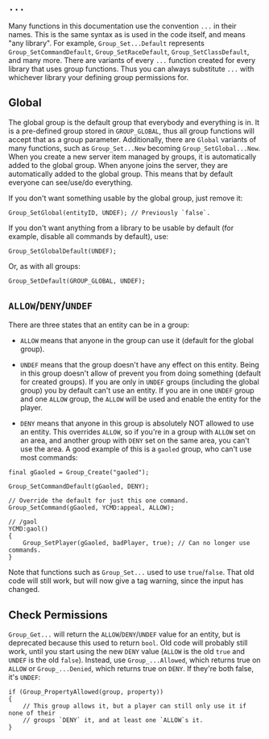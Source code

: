 ## `...`

Many functions in this documentation use the convention `...` in their names.  This is the same syntax as is used in the code itself, and means "any library".  For example, `Group_Set...Default` represents `Group_SetCommandDefault`, `Group_SetRaceDefault`, `Group_SetClassDefault`, and many more.  There are variants of every `...` function created for every library that uses group functions.  Thus you can always substitute `...` with whichever library your defining group permissions for.

## Global

The global group is the default group that everybody and everything is in.  It is a pre-defined group stored in `GROUP_GLOBAL`, thus all group functions will accept that as a group parameter.  Additionally, there are `Global` variants of many functions, such as `Group_Set...New` becoming `Group_SetGlobal...New`.  When you create a new server item managed by groups, it is automatically added to the global group.  When anyone joins the server, they are automatically added to the global group.  This means that by default everyone can see/use/do everything.

If you don't want something usable by the global group, just remove it:

```pawn
Group_SetGlobal(entityID, UNDEF); // Previously `false`.
```

If you don't want anything from a library to be usable by default (for example, disable all commands by default), use:

```pawn
Group_SetGlobalDefault(UNDEF);
```

Or, as with all groups:

```pawn
Group_SetDefault(GROUP_GLOBAL, UNDEF);
```

## `ALLOW`/`DENY`/`UNDEF`

There are three states that an entity can be in a group:

* `ALLOW` means that anyone in the group can use it (default for the global group).

* `UNDEF` means that the group doesn't have any effect on this entity.  Being in this group doesn't allow of prevent you from doing something (default for created groups).  If you are only in `UNDEF` groups (including the global group) you by default can't use an entity.  If you are in one `UNDEF` group and one `ALLOW` group, the `ALLOW` will be used and enable the entity for the player.

* `DENY` means that anyone in this group is absolutely NOT allowed to use an entity.  This overrides `ALLOW`, so if you're in a group with `ALLOW` set on an area, and another group with `DENY` set on the same area, you can't use the area.  A good example of this is a `gaoled` group, who can't use most commands:

```pawn
final gGaoled = Group_Create("gaoled");

Group_SetCommandDefault(gGaoled, DENY);

// Override the default for just this one command.
Group_SetCommand(gGaoled, YCMD:appeal, ALLOW);

// /gaol
YCMD:gaol()
{
	Group_SetPlayer(gGaoled, badPlayer, true); // Can no longer use commands.
}
```

Note that functions such as `Group_Set...` used to use `true`/`false`.  That old code will still work, but will now give a tag warning, since the input has changed.

## Check Permissions

`Group_Get...` will return the `ALLOW`/`DENY`/`UNDEF` value for an entity, but is deprecated because this used to return `bool`.  Old code will probably still work, until you start using the new `DENY` value (`ALLOW` is the old `true` and `UNDEF` is the old `false`).  Instead, use `Group_...Allowed`, which returns true on `ALLOW` or `Group_...Denied`, which returns true on `DENY`.  If they're both false, it's `UNDEF`:

```pawn
if (Group_PropertyAllowed(group, property))
{
	// This group allows it, but a player can still only use it if none of their
	// groups `DENY` it, and at least one `ALLOW`s it.
}
```
